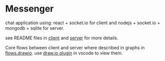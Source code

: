 # Messenger

chat application using:
react + socket.io for client and
nodejs + socket.io + mongodb + sqlite for server.

see README files in [client](client/README.md) and [server](server/README.md) for more details.

Core flows between client and server where described in graphs in [flows.drawio](./flows.drawio). use [draw.io plugin](https://marketplace.visualstudio.com/items?itemName=hediet.vscode-drawio) in vscode to view them.
